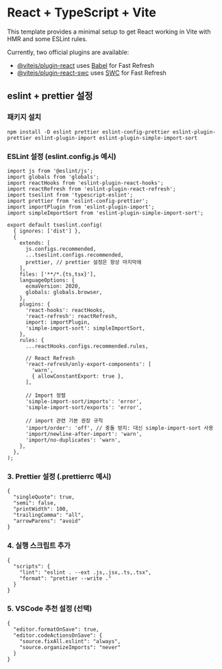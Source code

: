 # React + TypeScript + Vite

This template provides a minimal setup to get React working in Vite with HMR and some ESLint rules.

Currently, two official plugins are available:

- [@vitejs/plugin-react](https://github.com/vitejs/vite-plugin-react/blob/main/packages/plugin-react) uses [Babel](https://babeljs.io/) for Fast Refresh
- [@vitejs/plugin-react-swc](https://github.com/vitejs/vite-plugin-react/blob/main/packages/plugin-react-swc) uses [SWC](https://swc.rs/) for Fast Refresh

## eslint + prettier 설정

### 패키지 설치

```
npm install -D eslint prettier eslint-config-prettier eslint-plugin-prettier eslint-plugin-import eslint-plugin-simple-import-sort

```

### ESLint 설정 (eslint.config.js 예시)

```
import js from '@eslint/js';
import globals from 'globals';
import reactHooks from 'eslint-plugin-react-hooks';
import reactRefresh from 'eslint-plugin-react-refresh';
import tseslint from 'typescript-eslint';
import prettier from 'eslint-config-prettier';
import importPlugin from 'eslint-plugin-import';
import simpleImportSort from 'eslint-plugin-simple-import-sort';

export default tseslint.config(
  { ignores: ['dist'] },
  {
    extends: [
      js.configs.recommended,
      ...tseslint.configs.recommended,
      prettier, // prettier 설정은 항상 마지막에
    ],
    files: ['**/*.{ts,tsx}'],
    languageOptions: {
      ecmaVersion: 2020,
      globals: globals.browser,
    },
    plugins: {
      'react-hooks': reactHooks,
      'react-refresh': reactRefresh,
      import: importPlugin,
      'simple-import-sort': simpleImportSort,
    },
    rules: {
      ...reactHooks.configs.recommended.rules,

      // React Refresh
      'react-refresh/only-export-components': [
        'warn',
        { allowConstantExport: true },
      ],

      // Import 정렬
      'simple-import-sort/imports': 'error',
      'simple-import-sort/exports': 'error',

      // import 관련 기본 권장 규칙
      'import/order': 'off', // 충돌 방지: 대신 simple-import-sort 사용
      'import/newline-after-import': 'warn',
      'import/no-duplicates': 'warn',
    },
  },
);
```

### 3. Prettier 설정 (.prettierrc 예시)

```
{
  "singleQuote": true,
  "semi": false,
  "printWidth": 100,
  "trailingComma": "all",
  "arrowParens": "avoid"
}
```

### 4. 실행 스크립트 추가

```
{
  "scripts": {
    "lint": "eslint . --ext .js,.jsx,.ts,.tsx",
    "format": "prettier --write ."
  }
}
```

### 5. VSCode 추천 설정 (선택)

```
{
  "editor.formatOnSave": true,
  "editor.codeActionsOnSave": {
    "source.fixAll.eslint": "always",
    "source.organizeImports": "never"
  }
}

```
